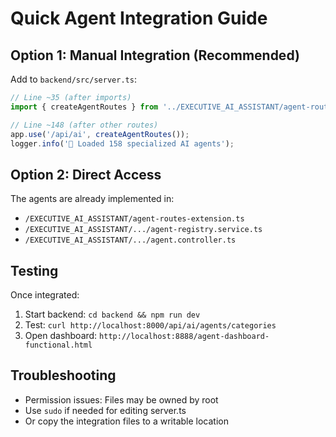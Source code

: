 # Quick Agent Integration Guide

## Option 1: Manual Integration (Recommended)

Add to `backend/src/server.ts`:

```typescript
// Line ~35 (after imports)
import { createAgentRoutes } from '../EXECUTIVE_AI_ASSISTANT/agent-routes-extension';

// Line ~148 (after other routes)
app.use('/api/ai', createAgentRoutes());
logger.info('🤖 Loaded 158 specialized AI agents');
```

## Option 2: Direct Access

The agents are already implemented in:
- `/EXECUTIVE_AI_ASSISTANT/agent-routes-extension.ts`
- `/EXECUTIVE_AI_ASSISTANT/.../agent-registry.service.ts`
- `/EXECUTIVE_AI_ASSISTANT/.../agent.controller.ts`

## Testing

Once integrated:
1. Start backend: `cd backend && npm run dev`
2. Test: `curl http://localhost:8000/api/ai/agents/categories`
3. Open dashboard: `http://localhost:8888/agent-dashboard-functional.html`

## Troubleshooting

- Permission issues: Files may be owned by root
- Use `sudo` if needed for editing server.ts
- Or copy the integration files to a writable location
